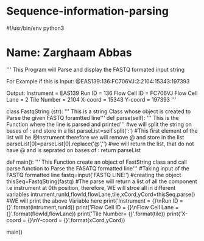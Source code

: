 # Sequence-information-parsing
#!/usr/bin/env python3 
# Name: Zarghaam Abbas



'''
This Program will Parse and display the FASTQ formated input string

For Example if this is Input:
@EAS139:136:FC706VJ:2:2104:15343:197393

Output:
Instrument = EAS139
Run ID = 136
Flow Cell ID = FC706VJ
Flow Cell Lane = 2
Tile Number = 2104
X-coord = 15343
Y-coord = 197393
'''

class FastqString (str):
    ''' This is a string Class whose object is created to Parse the given FASTQ foramtted line'''
    def parse(self):
        ''' This is the Function where the line is parsed and printed'''
        #we will split the string on bases of : and store in a list
        parseList=self.split(':')
        #This first element of the list will be @Instrument therefore we will remove @ and store in the list
        parseList[0]=parseList[0].replace('@','')
        #we will return the list, that do not have @ and is seprated on bases of :
        return parseList
        
        
        
def main():
    ''' This Function create an object of FastString class and call parse function to Parse the FASATQ formatted line'''
    #Taking input of the FASTQ formatted line
    fastq=input('FASTQ LINE:')
    #creating the object
    thisSeq=FastqString(fastq)
    #The parse will return a list of all the component i.e instrument at 0th position, therefore, WE will stroe all in different variables
    intrument,runId,flowId,flowLane,tile,xCord,yCord=thisSeq.parse()
    #WE will print the above Variable here
    print('Instrument = {}\nRun ID = {}'.format(intrument,runId))
    print('Flow Cell ID = {}\nFlow Cell Lane = {}'.format(flowId,flowLane))
    print('Tile Number= {}'.format(tile))
    print('X-coord = {}\nY-coord = {}'.format(xCord,yCord))

main()

